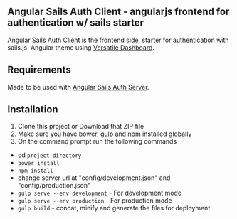 ## Angular Sails Auth Client  - angularjs frontend for authentication w/ sails starter
Angular Sails Auth Client  is the frontend side, starter for authentication with sails.js.
Angular theme using [Versatile Dashboard](https://github.com/start-angular/versatile-dashboard-theme/).

## Requirements
Made to be used with [Angular Sails Auth Server](https://github.com/zellpod/Example-Angular-Sails-Auth-Server).

## Installation
1. Clone this project or Download that ZIP file
2. Make sure you have [bower](http://bower.io/), [gulp](https://www.npmjs.com/package/gulp) and  [npm](https://www.npmjs.org/) installed globally
3. On the command prompt run the following commands
- cd `project-directory`
- `bower install`
- `npm install`
-  change server url at "config/development.json" and "config/production.json"
- `gulp serve --env development` - For development mode
- `gulp serve --env production` - For production mode
- `gulp build` - concat, minify and generate the files for deployment
